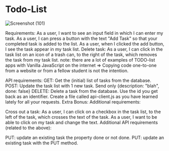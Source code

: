 # Todo-List


![Screenshot (101)](https://user-images.githubusercontent.com/107311665/200239603-31a883ba-2185-43f1-b7ef-1977e581ca5e.png)


Requirements:
As a user, I want to see an input field in which I can enter my task.
As a user, I can press a button with the text "Add Task" so that your completed task is added to the list.
As a user, when I clicked the add button, I see the task appear in my task list.
Delete task: As a user, I can click in the task list on an icon of a trash can, to the right of the task, which removes the task from my task list.
note: there are a lot of examples of TODO-list apps with Vanilla JavaScript on the internet ⇒ Copying code one-to-one from a website or from a fellow student is not the intention.

API requirements:
GET: Get the (initial) list of tasks from the database.
POST: Update the task list with 1 new task. Send only {description: "blah", done: false}
DELETE: Delete a task from the database. Use the id you get back as an identifier.
Create a file called api-client.js as you have learned lately for all your requests.
Extra Bonus:
Additional requirements:

Cross out a task: As a user, I can click on a checkbox in the task list, to the left of the task, which crosses the text of the task.
As a user, I want to be able to click on my task and change the text.
Additional API requirements (related to the above):

PUT: update an existing task the property done or not done.
PUT: update an existing task with the PUT method.
